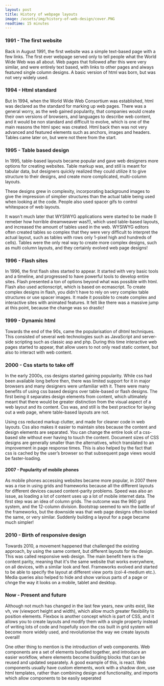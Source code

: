 ```yaml
---
layout: post
title: History of webpage layouts
image: /assets/img/history-of-web-design/cover.PNG
readtime: 15 minutes
---
```


### 1991 - The first website

Back in August 1991, the first website was a simple text-based page with a few links. The first ever webpage served only to tell people what the World Wide Web was all about. Web pages that followed after this were very similar, and were entirely text based, with links to other pages and always featured single column designs. A basic version of html was born, but was not very widely used. 

<amp-img src="/assets/img/history-of-web-design/firstpage.png"
  width="550"
  height="418"
  layout="responsive">
</amp-img>

### 1994 - Html standard

But In 1994, when the World Wide Web Consortium was established, html was declared as the standard for marking up web pages. There was a general worry, as the web gained popularity, that companies would create their own versions of browsers, and languages to describe web content, and it would be non standard and difficult to evolve, which is one of the main reasons the html spec was created. Html back then was not very advanced and featured elements such as anchors, images and headers. Tables came later on, but were not there from the start.

### 1995 - Table based design

In 1995, table-based layouts became popular and gave web designers more options for creating websites. Table markup was, and still is meant for tabular data, but designers quickly realized they could utilize it to give structure to their designs, and create more complicated, multi-column layouts. 

<amp-img src="/assets/img/history-of-web-design/table-design.png"
  width="328"
  height="149"
  layout="responsive">
</amp-img>

These designs grew in complexity, incorporating background images to give the impression of simplier structures than the actual table being used when looking at the code. People also used spacer gifs to control whitespace of web layouts.

It wasn't much later that WYSIWYG applications were started to be made (I remeber how horrible dreamweaver was!!), which used table-based layouts, and increased the amount of tables used in the web. WYSIWYG editors often created tables so complex that they were very difficult to interpret the actual layout, such as tables with rows only 1-pixel high and hundreds of cells). Tables were the only real way to create more complex designs, such as multi column layouts, and they certainly evolved web page designs!

### 1996 - Flash sites

In 1996, the first flash sites started to appear. It started with very basic tools and a timeline, and progressed to have powerful tools to develop entire sites. Flash presented a ton of options beyond what was possible with html. Flash also used actionscript, which is based on ecmascript. To create complex designs in flash, you didn't have to rely on very complex table structures or use spacer images. It made it possible to create complex and interactive sites with animated features. It felt like there was a massive jump at this point, because the change was so drastic!

<amp-img src="/assets/img/history-of-web-design/flash.jpg"
  width="328"
  height="149"
  layout="responsive">
</amp-img>


### 1999 - Dynamic html

Towards the end of the 90s, came the popularisation of dhtml techniques. This consisted of several web technologies such as JavaScript and server-side scripting such as classic asp and php. During this time interactive web pages started to appear, that allow users to not only read static content, but also to interact with web content.

<amp-img src="/assets/img/history-of-web-design/dhtml.png"
  width="328"
  height="149"
  layout="responsive">
</amp-img>



### 2000 - Css starts to take off

In the early 2000s, css designs started gaining popularity. While css had been available long before then, there was limited support for it in major browsers and many designers were unfamiliar with it. There were many benefits of using css based designs over table-based or flash designs. The first being it separates design elements from content, which ultimately meant that there would be greater distinction from the visual aspect of a web layout and its content. Css was, and still is the best practice for laying out a web page, where table-based layouts are not.

Using css reduced markup clutter, and made for cleaner code in web layouts. Css also makes it easier to maintain sites because the content and design elements are separated. You can change the entire look of a css-based site without ever having to touch the content. Document sizes of CSS designs are generally smaller than the alternatives, which translated to an improvement in page response times. This is also helped by the fact that css is cached by the user’s browser so that subsequent page views would be faster-loading.

<amp-img src="/assets/img/history-of-web-design/earlycss.jpg"
  width="550"
  height="450"
  layout="responsive">
</amp-img>


#### 2007 - Popularity of mobile phones

As mobile phones accessing websites became more popular, in 2007 there was a rise in using grids and frameworks because all the different layouts for different devices caused content-parity problems. Speed was also an issue, as loading a lot of content uses up a lot of mobile internet data. The first step was an idea of column grids. The outcome was the 960 grid system, and the 12-column division. Bootstrap seemed to win the battle of the frameworks, but the downside was that web page designs often looked the same, or very similar. Suddenly building a layout for a page became much simpler!


### 2010 - Birth of responsive design

Towards 2010, a movement happened that challenged the existing approach, by using the same content, but different layouts for the design. This was called responsive web design. The main benefit here is the content parity, meaning that it's the same website that works everywhere, on all devices, with a similar look and feel. Frameworks evolved and started to be able to specify the layout at different view ports (col-4-medium etc.). Media queries also helped to hide and show various parts of a page or chnge the way it looks on a mobile, tablet and desktop.

<amp-img src="/assets/img/history-of-web-design/responsive.jpg"
  width="328"
  height="149"
  layout="responsive">
</amp-img>


### Now - Present and future 

Although not much has changed in the last few years, new units exist, like vh, vw (viewport height and width), which allow much greater flexibility to position elements. Flexbox is another concept which is part of CSS, and it allows you to create layouts and modify them with a single property instead of writing lots of code and hopefully soon the css built in grid system will become more widely used, and revolutionise the way we create layouts overall!

One other thing to mention is the introduction of web components. Web components are a set of elements bundled together, and introduce an easier workflow, where elements become building blocks that can be reused and updated separately. A good example of this, is react. Web components usually have custom elements, work with a shadow dom, use html templates, rather than combining design and functionality, and imports which allow components to be easily seperated

<amp-img src="/assets/img/history-of-web-design/react.png"
  width="684"
  height="442"
  layout="responsive">
</amp-img>
